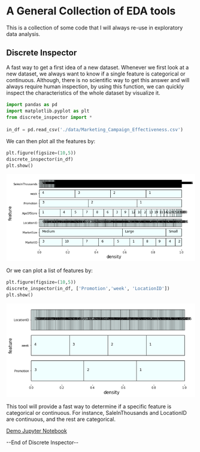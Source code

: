 # A General Collection of EDA tools
This is a collection of some code that I will always re-use in exploratory data analysis.

## Discrete Inspector
A fast way to get a first idea of a new dataset. Whenever we first look at a new dataset, we always want to know if a single feature is categorical or continuous. Although, there is no scientific way to get this answer and will always require human inspection, by using this function, we can quickly inspect the characteristics of the whole dataset by visualize it.

```python
import pandas as pd
import matplotlib.pyplot as plt
from discrete_inspector import *

in_df = pd.read_csv('./data/Marketing_Campaign_Effectiveness.csv')
```
We can then plot all the features by: <br>

```python
plt.figure(figsize=(10,5))
discrete_inspector(in_df)
plt.show()
```
![alt text](./pic/discrete_inspector_1.png)

Or we can plot a list of features by: <br>
```python
plt.figure(figsize=(10,5))
discrete_inspector(in_df, ['Promotion','week', 'LocationID'])
plt.show()
```
![alt text](./pic/discrete_inspector_2.png)

This tool will provide a fast way to determine if a specific feature is categorical or continuous. For instance, SaleInThousands and LocationID are continuous, and the rest are categorical.

[Demo Jupyter Notebook](./discrete_inspector.ipynb)

--End of Discrete Inspector--
